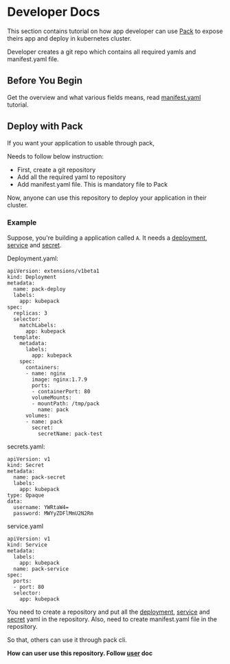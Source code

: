# Developer Docs

This section contains tutorial on how app developer can use [Pack](https://github.com/kubepack/pack) to expose 
theirs app and deploy in kubernetes cluster.

Developer creates a git repo which contains all required yamls and manifest.yaml file. 

## Before You Begin

Get the overview and what various fields means, read [manifest.yaml](/docs/tutorials/manifest.md) tutorial.


## Deploy with Pack

If you want your application to usable through pack, 

Needs to follow below instruction:

 - First, create a git repository
 - Add all the required yaml to repository
 - Add manifest.yaml file. This is mandatory file to Pack
 
Now, anyone can use this repository to deploy your application in their cluster.

### Example  

Suppose, you're building a application called `A`. It needs a [deployment](https://raw.githubusercontent.com/kubepack/pack/doc-init/docs/tutorials/deployment.yaml), [service](https://raw.githubusercontent.com/kubepack/pack/doc-init/docs/tutorials/service.yaml) and [secret](https://raw.githubusercontent.com/kubepack/pack/doc-init/docs/tutorials/secret.yaml).

Deployment.yaml:
```
apiVersion: extensions/v1beta1
kind: Deployment
metadata:
  name: pack-deploy
  labels:
    app: kubepack
spec:
  replicas: 3
  selector:
    matchLabels:
      app: kubepack
  template:
    metadata:
      labels:
        app: kubepack
    spec:
      containers:
      - name: nginx
        image: nginx:1.7.9
        ports:
        - containerPort: 80
        volumeMounts:
        - mountPath: /tmp/pack
          name: pack
      volumes:
      - name: pack
        secret:
          secretName: pack-test
```

secrets.yaml: 

```
apiVersion: v1
kind: Secret
metadata:
  name: pack-secret
  labels:
    app: kubepack
type: Opaque
data:
  username: YWRtaW4=
  password: MWYyZDFlMmU2N2Rm
```

service.yaml

```
apiVersion: v1
kind: Service
metadata:
  labels:
    app: kubepack
  name: pack-service
spec:
  ports:
  - port: 80
  selector:
    app: kubepack
```

You need to create a repository and put all the [deployment](https://raw.githubusercontent.com/kubepack/pack/doc-init/docs/tutorials/deployment.yaml), [service](https://raw.githubusercontent.com/kubepack/pack/doc-init/docs/tutorials/service.yaml) and [secret](https://raw.githubusercontent.com/kubepack/pack/doc-init/docs/tutorials/secret.yaml) yaml in the repository.
Also, need to create manifest.yaml file in the repository.

So that, others can use it through pack cli.

**How can user use this repository. Follow [user](/docs/tutorials/user-doc.md) doc**